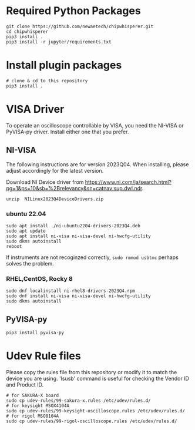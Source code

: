 
# Required Python Packages
```
git clone https://github.com/newaetech/chipwhisperer.git
cd chipwhisperer
pip3 install .
pip3 install -r jupyter/requirements.txt
```

# Install plugin packages
```
# clone & cd to this repository
pip3 install .
```

# VISA Driver
To operate an oscilloscope controllable by VISA, you need the NI-VISA or PyVISA-py driver. Install either one that you prefer.

## NI-VISA
The following instructions are for version 2023Q04. When installing, please adjust accordingly for the latest version.

Download NI Device driver from https://www.ni.com/ja/search.html?pg=1&ps=10&sb=%2Brelevancy&sn=catnav:sup.dwl.ndr.

```
unzip  NILinux2023Q4DeviceDrivers.zip
```

### ubuntu 22.04
```
sudo apt install ./ni-ubuntu2204-drivers-2023Q4.deb
sudo apt update
sudo apt install ni-visa ni-visa-devel ni-hwcfg-utility
sudo dkms autoinstall
reboot
```

If instruments are not recoginzed correctly, `sudo rmmod usbtmc` perhaps solves the problem.

### RHEL,CentOS, Rocky 8
```
sudo dnf localinstall ni-rhel8-drivers-2023Q4.rpm
sudo dnf install ni-visa ni-visa-devel ni-hwcfg-utility
sudo dkms autoinstall
```

## PyVISA-py
```
pip3 install pyvisa-py
```

# Udev Rule files
Please copy the rules file from this repository or modify it to match the device you are using. 'lsusb' command is useful for checking the Vendor ID and Product ID.

```
# for SAKURA-X board
sudo cp udev-rules/99-sakura-x.rules /etc/udev/rules.d/
# for keysight MSOX4104A
sudo cp udev-rules/99-keysight-oscilloscope.rules /etc/udev/rules.d/
# for rigol MSO8104A
sudo cp udev-rules/99-rigol-oscilloscope.rules /etc/udev/rules.d/
```